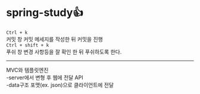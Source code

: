 # spring-study👍

`Ctrl + k`   
커밋 창
커밋 메세지를 작성한 뒤 커밋을 진행  
`Ctrl + shift + k`  
푸쉬 창
변경 사항등을 잘 확인 한 뒤 푸쉬하도록 한다.
  
  *****  
MVC와 템플릿엔진  
-server에서 변형 후 웹에 전달
API  
-data구조 포맷(ex. json)으로 클라이언트에 전달
